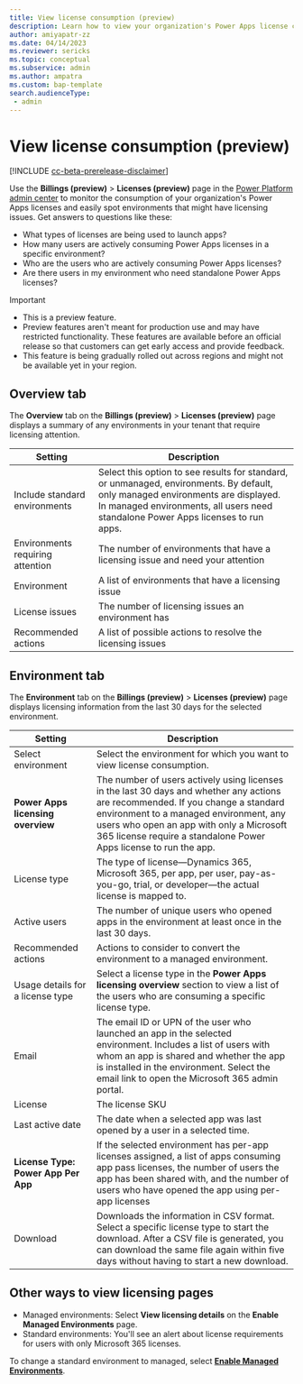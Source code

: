 ```yaml
---
title: View license consumption (preview)
description: Learn how to view your organization's Power Apps license consumption and find potential license issues. 
author: amiyapatr-zz
ms.date: 04/14/2023
ms.reviewer: sericks
ms.topic: conceptual
ms.subservice: admin
ms.author: ampatra
ms.custom: bap-template
search.audienceType: 
 - admin
---
```


# View license consumption (preview)

<!-- fwlink: https://go.microsoft.com/fwlink/?linkid=2206011 -->

[!INCLUDE [cc-beta-prerelease-disclaimer](../includes/cc-beta-prerelease-disclaimer.md)]

Use the **Billings (preview)** > **Licenses (preview)** page in the [Power Platform admin center](https://admin.powerplatform.microsoft.com/) to monitor the consumption of your organization's Power Apps licenses and easily spot environments that might have licensing issues. Get answers to questions like these:

- What types of licenses are being used to launch apps?
- How many users are actively consuming Power Apps licenses in a specific environment?
- Who are the users who are actively consuming Power Apps licenses?
- Are there users in my environment who need standalone Power Apps licenses?

> [!IMPORTANT]
>
> - This is a preview feature.
> - Preview features aren't meant for production use and may have restricted functionality. These features are available before an official release so that customers can get early access and provide feedback.
> - This feature is being gradually rolled out across regions and might not be available yet in your region.

## Overview tab

The **Overview** tab on the **Billings (preview)** > **Licenses (preview)** page displays a summary of any environments in your tenant that require licensing attention.

| Setting | Description |
| ------- | ----------- |
| Include standard environments | Select this option to see results for standard, or unmanaged, environments. By default, only managed environments are displayed. In managed environments, all users need standalone Power Apps licenses to run apps. |
| Environments requiring attention | The number of environments that have a licensing issue and need your attention |
| Environment | A list of environments that have a licensing issue |
| License issues | The number of licensing issues an environment has |
| Recommended actions | A list of possible actions to resolve the licensing issues |

## Environment tab

The **Environment** tab on the **Billings (preview)** > **Licenses (preview)** page displays licensing information from the last 30 days for the selected environment.

| Setting | Description |
| ------- | ----------- |
| Select environment | Select the environment for which you want to view license consumption. |
| **Power Apps licensing overview** | The number of users actively using licenses in the last 30 days and whether any actions are recommended. If you change a standard environment to a managed environment, any users who open an app with only a Microsoft 365 license require a standalone Power Apps license to run the app. |
| License type | The type of license&mdash;Dynamics 365, Microsoft 365, per app, per user, pay-as-you-go, trial, or developer&mdash;the actual license is mapped to. |
| Active users | The number of unique users who opened apps in the environment at least once in the last 30 days. |
| Recommended actions | Actions to consider to convert the environment to a managed environment. |
| Usage details for a license type | Select a license type in the **Power Apps licensing overview** section to view a list of the users who are consuming a specific license type. |
| Email | The email ID or UPN <!-- EDITOR'S NOTE: Spell out abbreviations on first mention. --> of the user who launched an app in the selected environment. Includes a list of users with whom an app is shared and whether the app is installed in the environment. Select the email link to open the Microsoft 365 admin portal. |
| License | The license SKU |
| Last active date | The date when a selected app was last opened by a user in a selected time. |
| **License Type: Power App Per App** | If the selected environment has per-app licenses assigned, a list of apps consuming app pass licenses, the number of users the app has been shared with, and the number of users who have opened the app using per-app licenses |
| Download | Downloads the information in CSV format. Select a specific license type to start the download. After a CSV file is generated, you can download the same file again within five days without having to start a new download. |

## Other ways to view licensing pages

- Managed environments: Select **View licensing details** on the **Enable Managed Environments** page.
- Standard environments: You'll see an alert about license requirements for users with only Microsoft 365 licenses.

To change a standard environment to managed, select [**Enable Managed Environments**](managed-environment-enable.md).
